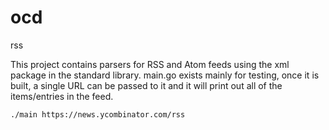 ocd
===

rss

This project contains parsers for RSS and Atom feeds using the xml package in the standard library. main.go exists mainly for testing, once it is built, a single URL can be passed to it and it will print out all of the items/entries in the feed.

    ./main https://news.ycombinator.com/rss
